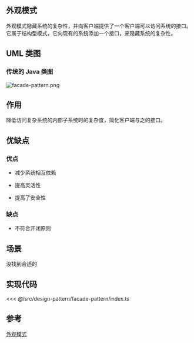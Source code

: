 ## 外观模式

外观模式隐藏系统的复杂性，并向客户端提供了一个客户端可以访问系统的接口。它属于结构型模式，它向现有的系统添加一个接口，来隐藏系统的复杂性。

## UML 类图

### 传统的 Java 类图

![facade-pattern.png](@images/src/design-pattern/facade-pattern/images/facade-pattern.png)

## 作用

降低访问复杂系统的内部子系统时的复杂度，简化客户端与之的接口。

## 优缺点

### 优点

- 减少系统相互依赖

- 提高灵活性

- 提高了安全性

### 缺点

- 不符合开闭原则

## 场景

没找到合适的

## 实现代码

<<< @/src/design-pattern/facade-pattern/index.ts

## 参考

[外观模式](https://zh.wikipedia.org/wiki/%E5%A4%96%E8%A7%80%E6%A8%A1%E5%BC%8F)
